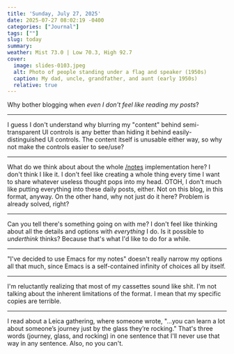 ```yaml
---
title: 'Sunday, July 27, 2025'
date: 2025-07-27 08:02:19 -0400
categories: ["Journal"]
tags: [""]
slug: today
summary: 
weather: Mist 73.0 | Low 70.3, High 92.7
cover: 
  image: slides-0103.jpeg
  alt: Photo of people standing under a flag and speaker (1950s)
  caption: My dad, uncle, grandfather, and aunt (early 1950s)
  relative: true
---
```


Why bother blogging when _even I don't feel like reading my posts_?

----

I guess I don't understand why blurring my "content" behind semi-transparent UI controls is any better than hiding it behind easily-distinguished UI controls. The content itself is unusable either way, so why not make the controls easier to see/use?

----

What do we think about about the whole [/notes](/notes) implementation here? I don't think I like it. I don't feel like creating a whole thing every time I want to share whatever useless thought pops into my head. OTOH, I don't much like putting everything into these daily posts, either. Not on this blog, in this format, anyway. On the other hand, why not just do it here? Problem is already solved, right?

----

Can you tell there's something going on with me? I don't feel like thinking about all the details and options with _everything_ I do. Is it possible to _underthink_ thinks? Because that's what I'd like to do for a while.

----

"I've decided to use Emacs for my notes" doesn't really narrow my options all that much, since Emacs is a self-contained infinity of choices all by itself.

----

I'm reluctantly realizing that most of my cassettes sound like shit. I'm not talking about the inherent limitations of the format. I mean that my specific copies are terrible.

----

I read about a Leica gathering, where someone wrote, "...you can learn a lot about someone’s journey just by the glass they’re rocking." That's three words (journey, glass, and rocking) in one sentence that I'll never use that way in any sentence. Also, no you can't.
